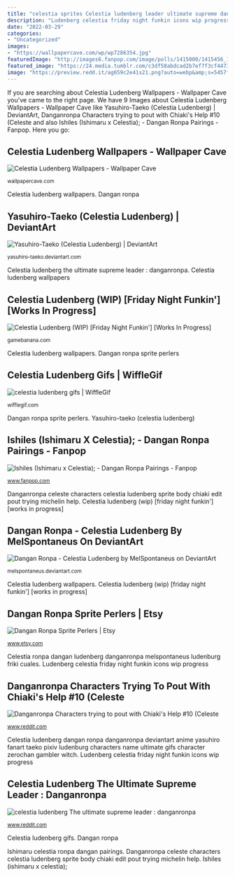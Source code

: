 ```yaml
---
title: "celestia sprites Celestia ludenberg leader ultimate supreme danganronpa sprite edit"
description: "Ludenberg celestia friday night funkin icons wip progress"
date: "2022-03-29"
categories:
- "Uncategorized"
images:
- "https://wallpapercave.com/wp/wp7286354.jpg"
featuredImage: "http://images6.fanpop.com/image/polls/1415000/1415456_1410124099170_full.jpg?v=1410124138"
featured_image: "https://24.media.tumblr.com/c3df58abdcad2b7ef7f3cf4473883f8d/tumblr_mqd4tkJOkS1ry1jy0o1_500.gif"
image: "https://preview.redd.it/ag659c2e41s21.png?auto=webp&amp;s=5457f1b332f0d9fc2127f5f15d77f95c583cb546"
---
```


If you are searching about Celestia Ludenberg Wallpapers - Wallpaper Cave you've came to the right page. We have 9 Images about Celestia Ludenberg Wallpapers - Wallpaper Cave like Yasuhiro-Taeko (Celestia Ludenberg) | DeviantArt, Danganronpa Characters trying to pout with Chiaki&#039;s Help #10 (Celeste and also Ishiles (Ishimaru x Celestia); - Dangan Ronpa Pairings - Fanpop. Here you go:

## Celestia Ludenberg Wallpapers - Wallpaper Cave

![Celestia Ludenberg Wallpapers - Wallpaper Cave](https://wallpapercave.com/wp/wp7286354.jpg "Celestia ludenberg (wip) [friday night funkin&#039;] [works in progress]")

<small>wallpapercave.com</small>

Celestia ludenberg wallpapers. Dangan ronpa

## Yasuhiro-Taeko (Celestia Ludenberg) | DeviantArt

![Yasuhiro-Taeko (Celestia Ludenberg) | DeviantArt](https://fc08.deviantart.net/fs70/f/2014/039/f/2/celestia_ludenberg_full_1505511_by_yasuhiro_taeko-d75nnfo.jpg "Celestia ludenberg wallpapers")

<small>yasuhiro-taeko.deviantart.com</small>

Celestia ludenberg the ultimate supreme leader : danganronpa. Celestia ludenberg wallpapers

## Celestia Ludenberg (WIP) [Friday Night Funkin&#039;] [Works In Progress]

![Celestia Ludenberg (WIP) [Friday Night Funkin&#039;] [Works In Progress]](https://screenshots.gamebanana.com/img/ss/wips/6011a4da3f63a.jpg "Danganronpa celeste characters celestia ludenberg sprite body chiaki edit pout trying michelin help")

<small>gamebanana.com</small>

Celestia ludenberg wallpapers. Dangan ronpa sprite perlers

## Celestia Ludenberg Gifs | WiffleGif

![celestia ludenberg gifs | WiffleGif](https://24.media.tumblr.com/c3df58abdcad2b7ef7f3cf4473883f8d/tumblr_mqd4tkJOkS1ry1jy0o1_500.gif "Celestia ludenberg gifs")

<small>wifflegif.com</small>

Dangan ronpa sprite perlers. Yasuhiro-taeko (celestia ludenberg)

## Ishiles (Ishimaru X Celestia); - Dangan Ronpa Pairings - Fanpop

![Ishiles (Ishimaru x Celestia); - Dangan Ronpa Pairings - Fanpop](http://images6.fanpop.com/image/polls/1415000/1415456_1410124099170_full.jpg?v=1410124138 "Dangan ronpa")

<small>www.fanpop.com</small>

Danganronpa celeste characters celestia ludenberg sprite body chiaki edit pout trying michelin help. Celestia ludenberg (wip) [friday night funkin&#039;] [works in progress]

## Dangan Ronpa - Celestia Ludenberg By MelSpontaneus On DeviantArt

![Dangan Ronpa - Celestia Ludenberg by MelSpontaneus on DeviantArt](https://pre00.deviantart.net/d6c1/th/pre/f/2013/142/0/6/dangan_ronpa___celestia_ludenberg_by_melspontaneus-d6662jn.jpg "Celestia ludenberg gifs")

<small>melspontaneus.deviantart.com</small>

Celestia ludenberg wallpapers. Celestia ludenberg (wip) [friday night funkin&#039;] [works in progress]

## Dangan Ronpa Sprite Perlers | Etsy

![Dangan Ronpa Sprite Perlers | Etsy](https://i.etsystatic.com/14625464/r/il/77952a/1401618144/il_794xN.1401618144_li26.jpg "Celestia ludenberg the ultimate supreme leader : danganronpa")

<small>www.etsy.com</small>

Celestia ronpa dangan ludenberg danganronpa melspontaneus ludenburg friki cuales. Ludenberg celestia friday night funkin icons wip progress

## Danganronpa Characters Trying To Pout With Chiaki&#039;s Help #10 (Celeste

![Danganronpa Characters trying to pout with Chiaki&#039;s Help #10 (Celeste](https://preview.redd.it/ag659c2e41s21.png?auto=webp&amp;s=5457f1b332f0d9fc2127f5f15d77f95c583cb546 "Dangan ronpa perler perlers pearler pokemon stitch sprites danganronpa")

<small>www.reddit.com</small>

Celestia ludenberg dangan ronpa danganronpa deviantart anime yasuhiro fanart taeko pixiv ludenburg characters name ultimate gifs character zerochan gambler witch. Ludenberg celestia friday night funkin icons wip progress

## Celestia Ludenberg The Ultimate Supreme Leader : Danganronpa

![celestia ludenberg The ultimate supreme leader : danganronpa](https://i.redd.it/erbkpem59y431.jpg "Celestia ronpa dangan ludenberg danganronpa melspontaneus ludenburg friki cuales")

<small>www.reddit.com</small>

Celestia ludenberg gifs. Dangan ronpa

Ishimaru celestia ronpa dangan pairings. Danganronpa celeste characters celestia ludenberg sprite body chiaki edit pout trying michelin help. Ishiles (ishimaru x celestia);
